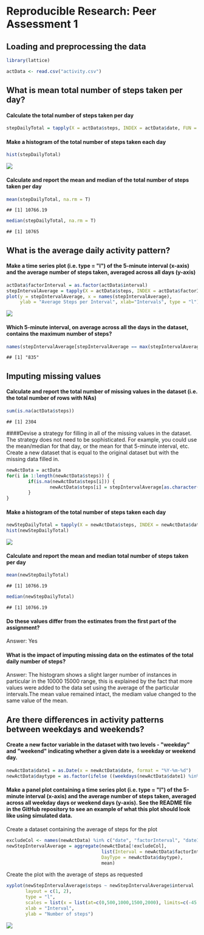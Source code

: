 # Reproducible Research: Peer Assessment 1


## Loading and preprocessing the data

```r
library(lattice)

actData <- read.csv("activity.csv")
```

## What is mean total number of steps taken per day?

#### Calculate the total number of steps taken per day

```r
stepDailyTotal = tapply(X = actData$steps, INDEX = actData$date, FUN = sum)
```

#### Make a histogram of the total number of steps taken each day

```r
hist(stepDailyTotal)
```

![](PA1_template_files/figure-html/unnamed-chunk-3-1.png) 

#### Calculate and report the mean and median of the total number of steps taken per day

```r
mean(stepDailyTotal, na.rm = T)
```

```
## [1] 10766.19
```

```r
median(stepDailyTotal, na.rm = T)
```

```
## [1] 10765
```

## What is the average daily activity pattern?

#### Make a time series plot (i.e. type = "l") of the 5-minute interval (x-axis) and the average number of steps taken, averaged across all days (y-axis)

```r
actData$factorInterval = as.factor(actData$interval)
stepIntervalAverage = tapply(X = actData$steps, INDEX = actData$factorInterval, FUN = mean, na.rm = T)
plot(y = stepIntervalAverage, x = names(stepIntervalAverage), 
     ylab = "Average Steps per Interval", xlab="Intervals", type = "l")
```

![](PA1_template_files/figure-html/unnamed-chunk-5-1.png) 

#### Which 5-minute interval, on average across all the days in the dataset, contains the maximum number of steps?

```r
names(stepIntervalAverage[stepIntervalAverage == max(stepIntervalAverage)])
```

```
## [1] "835"
```

## Imputing missing values

#### Calculate and report the total number of missing values in the dataset (i.e. the total number of rows with NAs)

```r
sum(is.na(actData$steps))
```

```
## [1] 2304
```

####Devise a strategy for filling in all of the missing values in the dataset. The strategy does not need to be sophisticated. For example, you could use the mean/median for that day, or the mean for that 5-minute interval, etc. Create a new dataset that is equal to the original dataset but with the missing data filled in.

```r
newActData = actData
for(i in 1:length(newActData$steps)) {
        if(is.na(newActData$steps[i])) {
                newActData$steps[i] = stepIntervalAverage[as.character(newActData$interval[i])]
        }        
} 
```

#### Make a histogram of the total number of steps taken each day 

```r
newStepDailyTotal = tapply(X = newActData$steps, INDEX = newActData$date, FUN = sum)
hist(newStepDailyTotal)
```

![](PA1_template_files/figure-html/unnamed-chunk-9-1.png) 

#### Calculate and report the mean and median total number of steps taken per day

```r
mean(newStepDailyTotal)
```

```
## [1] 10766.19
```

```r
median(newStepDailyTotal)
```

```
## [1] 10766.19
```

#### Do these values differ from the estimates from the first part of the assignment?
Answer: Yes

#### What is the impact of imputing missing data on the estimates of the total daily number of steps?
Answer: The histogram shows a slight larger number of instances in particular in the 10000 15000 range, this is explained by the fact that more values were added to the data set using the average of the particular intervals.The mean value remained intact, the mediam value changed to the same value of the mean.

## Are there differences in activity patterns between weekdays and weekends?

#### Create a new factor variable in the dataset with two levels - "weekday" and "weekend" indicating whether a given date is a weekday or weekend day.

```r
newActData$date1 = as.Date(x = newActData$date, format = "%Y-%m-%d")
newActData$daytype = as.factor(ifelse ((weekdays(newActData$date1) %in% c("Saturday","Sunday")), "weekend", "weekday"))
```

#### Make a panel plot containing a time series plot (i.e. type = "l") of the 5-minute interval (x-axis) and the average number of steps taken, averaged across all weekday days or weekend days (y-axis). See the README file in the GitHub repository to see an example of what this plot should look like using simulated data.

Create a dataset containing the average of steps for the plot

```r
excludeCol <- names(newActData) %in% c("date", "factorInterval", "date1", "daytype") 
newStepIntervalAverage = aggregate(newActData[!excludeCol], 
                                   list(Interval = newActData$factorInterval, 
                                   DayType = newActData$daytype), 
                                   mean)
```

Create the plot with the average of steps as requested

```r
xyplot(newStepIntervalAverage$steps ~ newStepIntervalAverage$interval | newStepIntervalAverage$DayType,
       layout = c(1, 2), 
       type = "l", 
       scales = list(x = list(at=c(0,500,1000,1500,2000), limits=c(-45, 2400))),
       xlab = "Interval", 
       ylab = "Number of steps")
```

![](PA1_template_files/figure-html/unnamed-chunk-13-1.png) 
